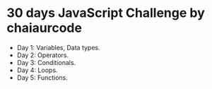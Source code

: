 # 30 days JavaScript Challenge by chaiaurcode

-   Day 1: Variables, Data types.
-   Day 2: Operators.
-   Day 3: Conditionals.
-   Day 4: Loops.
-   Day 5: Functions.

